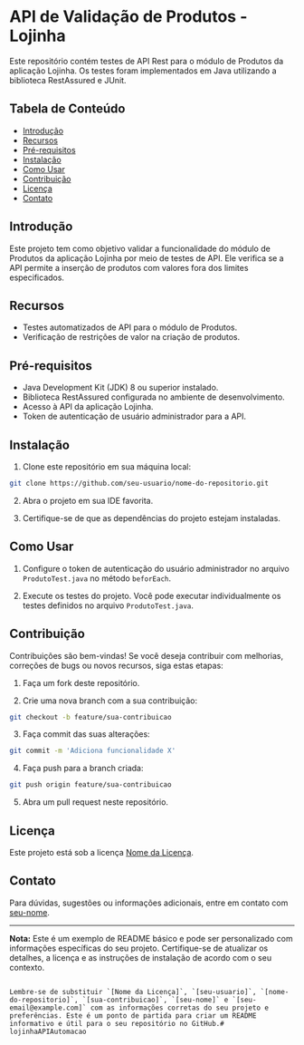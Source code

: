 
# API de Validação de Produtos - Lojinha

Este repositório contém testes de API Rest para o módulo de Produtos da aplicação Lojinha. Os testes foram implementados em Java utilizando a biblioteca RestAssured e JUnit.

## Tabela de Conteúdo

- [Introdução](#introdução)
- [Recursos](#recursos)
- [Pré-requisitos](#pré-requisitos)
- [Instalação](#instalação)
- [Como Usar](#como-usar)
- [Contribuição](#contribuição)
- [Licença](#licença)
- [Contato](#contato)

## Introdução

Este projeto tem como objetivo validar a funcionalidade do módulo de Produtos da aplicação Lojinha por meio de testes de API. Ele verifica se a API permite a inserção de produtos com valores fora dos limites especificados.

## Recursos

- Testes automatizados de API para o módulo de Produtos.
- Verificação de restrições de valor na criação de produtos.

## Pré-requisitos

- Java Development Kit (JDK) 8 ou superior instalado.
- Biblioteca RestAssured configurada no ambiente de desenvolvimento.
- Acesso à API da aplicação Lojinha.
- Token de autenticação de usuário administrador para a API.

## Instalação

1. Clone este repositório em sua máquina local:

```bash
git clone https://github.com/seu-usuario/nome-do-repositorio.git
```

2. Abra o projeto em sua IDE favorita.

3. Certifique-se de que as dependências do projeto estejam instaladas.

## Como Usar

1. Configure o token de autenticação do usuário administrador no arquivo `ProdutoTest.java` no método `beforEach`.

2. Execute os testes do projeto. Você pode executar individualmente os testes definidos no arquivo `ProdutoTest.java`.

## Contribuição

Contribuições são bem-vindas! Se você deseja contribuir com melhorias, correções de bugs ou novos recursos, siga estas etapas:

1. Faça um fork deste repositório.

2. Crie uma nova branch com a sua contribuição:

```bash
git checkout -b feature/sua-contribuicao
```

3. Faça commit das suas alterações:

```bash
git commit -m 'Adiciona funcionalidade X'
```

4. Faça push para a branch criada:

```bash
git push origin feature/sua-contribuicao
```

5. Abra um pull request neste repositório.

## Licença

Este projeto está sob a licença [Nome da Licença](LICENSE).

## Contato

Para dúvidas, sugestões ou informações adicionais, entre em contato com [seu-nome](mailto:seu-email@example.com).

---

**Nota:** Este é um exemplo de README básico e pode ser personalizado com informações específicas do seu projeto. Certifique-se de atualizar os detalhes, a licença e as instruções de instalação de acordo com o seu contexto.
```

Lembre-se de substituir `[Nome da Licença]`, `[seu-usuario]`, `[nome-do-repositorio]`, `[sua-contribuicao]`, `[seu-nome]` e `[seu-email@example.com]` com as informações corretas do seu projeto e preferências. Este é um ponto de partida para criar um README informativo e útil para o seu repositório no GitHub.# lojinhaAPIAutomacao
